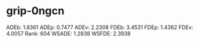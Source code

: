 # grip-0ngcn

ADEb: 1.8361
ADEp: 0.7477
ADEv: 2.2308
FDEb: 3.4531
FDEp: 1.4362
FDEv: 4.0057
Rank: 604
WSADE: 1.2838
WSFDE: 2.3938